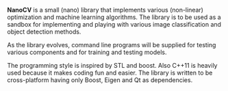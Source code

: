 **NanoCV** is a small (nano) library that implements various (non-linear) optimization and machine learning algorithms. The library is to be used as a sandbox for 
implementing and playing with various image classification and object detection methods.

As the library evolves, command line programs will be supplied for testing various components and for training and testing models.

The programming style is inspired by STL and boost. Also C++11 is heavily used because it makes coding fun and 
easier. The library is written to be cross-platform having only Boost, Eigen and Qt as dependencies.


